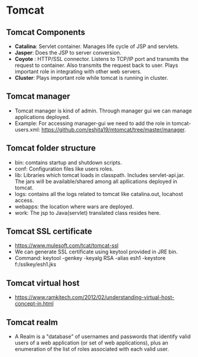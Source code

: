# Tomcat

## Tomcat Components
   - **Catalina**:  Servlet container. Manages life cycle of JSP and servlets.
   - **Jasper**: Does the JSP to server conversion.
   - **Coyote** : HTTP/SSL connector. Listens to TCP/IP port and transmits the request to container. Also transmits the request back to user. Plays important role in integrating with other web servers.
   - **Cluster**: Plays important role while tomcat is running in cluster.
   
## Tomcat manager 
   - Tomcat manager is kind of admin. Through manager gui we can manage applications deployed.
   - Example: For accessing manager-gui we need to add the role in tomcat-users.xml: https://github.com/eshita19/mtomcat/tree/master/manager.
   
## Tomcat folder structure
   - bin: comtains startup and shutdown scripts.
   - conf: Configuration files like users roles.
   - lib: Libraries which tomcat loads in classpath. Includes servlet-api.jar. The jars will be available/shared among all apllications deployed in tomcat.
   - logs: contains all the logs related to tomcat like catalina.out, locahost access.
   - webapps: the location where wars are deployed.
   - work: The jsp to Java(servlet) translated class resides here.
   
## Tomcat SSL certificate
   - https://www.mulesoft.com/tcat/tomcat-ssl
   - We can generate SSL certificate using keytool provided in JRE bin.
   - Command: keytool -genkey -keyalg  RSA -alias esh1 -keystore f:/sslkey/esh1.jks
   
   
## Tomcat virtual host
   - https://www.ramkitech.com/2012/02/understanding-virtual-host-concept-in.html
   
## Tomcat realm
   - A Realm is a "database" of usernames and passwords that identify valid users of a web application (or set of web applications), plus an enumeration of the list of roles associated with each valid user. 
   
   
   
